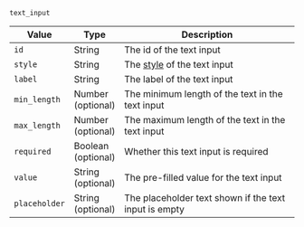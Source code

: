 `text_input`

| Value         | Type                  | Description                                                                                                                      |
|---------------|-----------------------|----------------------------------------------------------------------------------------------------------------------------------|
| `id`          | String                | The id of the text input                                                                                                         |
| `style`       | String                | The [style](https://discord.com/developers/docs/interactions/message-components#text-inputs-text-input-styles) of the text input |
| `label`       | String                | The label of the text input                                                                                                      |
| `min_length`  | Number<br>(optional)  | The minimum length of the text in the text input                                                                                 |
| `max_length`  | Number<br>(optional)  | The maximum length of the text in the text input                                                                                 |
| `required`    | Boolean<br>(optional) | Whether this text input is required                                                                                              |
| `value`       | String<br>(optional)  | The pre-filled value for the text input                                                                                          |
| `placeholder` | String<br>(optional)  | The placeholder text shown if the text input is empty                                                                            |
